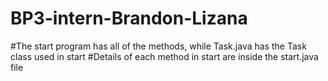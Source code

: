 # BP3-intern-Brandon-Lizana
#The start program has all of the methods, while Task.java has the Task class used in start
#Details of each method in start are inside the start.java file
